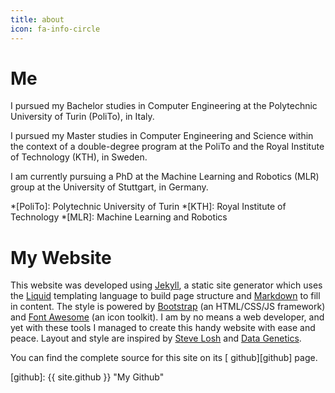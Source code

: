```yaml
---
title: about
icon: fa-info-circle
---
```


# Me

I pursued my Bachelor studies in Computer Engineering at the Polytechnic
University of Turin (PoliTo), in Italy.

I pursued my Master studies in Computer Engineering and Science within the
context of a double-degree program at the PoliTo and the Royal Institute of
Technology (KTH), in Sweden.

I am currently pursuing a PhD at the Machine Learning and Robotics (MLR) group
at the University of Stuttgart, in Germany.

*[PoliTo]: Polytechnic University of Turin
*[KTH]: Royal Institute of Technology
*[MLR]: Machine Learning and Robotics

# My Website

This website was developed using [Jekyll][jekyll], a static site generator
which uses the [Liquid][liquid] templating language to build page structure and
[Markdown][markdown] to fill in content.  The style is powered by
[Bootstrap][bootstrap] (an HTML/CSS/JS framework) and [Font
Awesome][fontawesome] (an icon toolkit).  I am by no means a web developer, and
yet with these tools I managed to create this handy website with ease and
peace.  Layout and style are inspired by [Steve Losh][slosh] and [Data
Genetics][datagen].

You can find the complete source for this site on its [<i class="fa
fa-github-alt fa-lg"></i> github][github] page.

[jekyll]: http:jekyllrb.com "Jekyll"
[bootstrap]: http://getbootstrap.com "Bootstrap"
[fontawesome]: http://fortawesome.github.io/Font-Awesome/ "Font Awesome"
[markdown]: http://daringfireball.net/projects/markdown/syntax "Markdown"
[liquid]: http://liquidmarkup.org "Liquid"
[slosh]: https://stevelosh.com "Steve Losh"
[datagen]: http://datagenetics.com/blog "Data Genetics"
[github]: {{ site.github }} "My Github"
